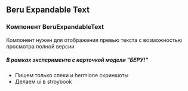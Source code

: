 ## Beru Expandable Text

### Компонент BeruExpandableText
Компонент нужен для отображения превью текста с возможностью просмотра полной версии
##### В рамках _эксперимента_ с карточкой модели "БЕРУ!"
- Пишем только спеки и hermione скриншоты
- Делаем ui в stroybook
